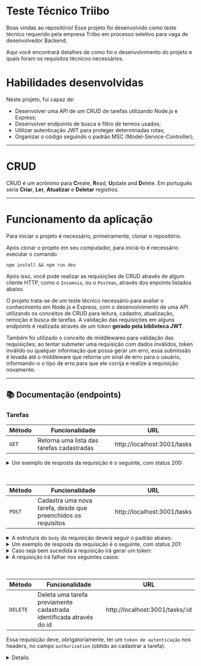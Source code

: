 # Teste Técnico Triibo

Boas vindas ao repositório! 
Esse projeto foi desenvolvido como teste técnico requerido pela empresa Triibo em processo seletivo para vaga de desenvolvedor Backend. 

Aqui você encontrará detalhes de como foi o desenvolvimento do projeto e quais foram os requisitos técnicos necessários.

# Habilidades desenvolvidas

Neste projeto, fui capaz de:

- Desenvolver uma API de um CRUD de tarefas utilizando Node.js e Express;
- Desenvolver endpoints de busca e filtro de termos usados;
- Utilizar autenticação JWT para proteger determinadas rotas;
- Organizar o código seguindo o padrão MSC (Model-Service-Controller);

---

# CRUD

CRUD é um acrônimo para **C**reate, **R**ead, **U**pdate and **D**elete. Em português seria **Criar**, **Ler**, **Atualizar** e **Deletar** registros.

---

# Funcionamento da aplicação

Para iniciar o projeto é necessário, primeiramente, clonar o repositório.

Após clonar o projeto em seu computador, para iniciá-lo é necessário executar o comando
```
npm install && npm run dev
```

Após isso, você pode realizar as requisições de CRUD através de algum cliente HTTP, como o `Insomnia`, ou o `Postman`, através dos enpoints listados abaixo.

O projeto trata-se de um teste técnico necessário para avaliar o conhecimento em Node.js e Express, com o desenvolvimento de uma API utilizando os conceitos de CRUD para leitura, cadastro, atualização, remoção e busca de tarefas. A validação das requisições em alguns endpoints é realizada através de um token **gerado pela biblioteca JWT**.

Também foi utilizado o conceito de middlewares para validação das requisições; ao tentar submeter uma requisição com dados inválidos, token inválido ou qualquer informação que possa gerar um erro, essa submissão é levada até o middleware que retorna um sinal de erro para o usuário, informando-o o tipo de erro para que ele corrija e realize a requisição novamente.

---

## 📚 Documentação (endpoints)

### Tarefas
| Método | Funcionalidade                              | URL                          |
| ------ | ------------------------------------------- | ---------------------------- |
| `GET`  | Retorna uma lista das tarefas cadastradas   | http://localhost:3001/tasks  |

<details>
  <summary>Um exemplo de resposta da requisição é o seguinte, com status 200:</summary>
  <br>
  
```json
[
  {
    "id": 1,
    "title": "Tomar o café da manhã",
    "description": "Na padaria",
    "status": "Concluída"
  },
  {
    "id": 2,
    "title": "Almoçar com colegas do trabalho",
    "description": "No restaurante",
    "status": "Em andamento"
  },
  {
    "id": 3,
    "title": "Pedir janta no Ifood",
    "description": "Em casa",
    "status": "Pendente"
  },
]
```

</details>
<br>
<br>

| Método | Funcionalidade                                                  | URL                          |
| ------ | --------------------------------------------------------------- | ---------------------------- |
| `POST` | Cadastra uma nova tarefa, desde que preenchidos os requisitos   | http://localhost:3001/tasks  |


<details>
  <summary>A estrutura do <code>body</code> da requisição deverá seguir o padrão abaixo:</summary>
  <br>
  
```json
{
  "title": "Tomar o café da manhã",
  "description": "Na padaria",
  "status": "Concluída"
}
```

</details>

<details>
  <summary>Um exemplo de resposta da requisição é o seguinte, com status 201:</summary>
  <br>
  
```json
{
  "token": "eyJhbGciOiJIUzI1NiJ9.QmFpeGFyIG8gam9nbyBubyBwYw.eC4uLf7dToRql9ahI3UpNyrjBDDwZOjDHHhisBg2iYY",
  "message": "Task created."
}
```

</details>

<details>
  <summary>Caso seja bem sucedida a requisição irá gerar um token:</summary>
  <br>
  - Este token deve ser guardado pois ele é necessário e deve ser usado no header de requisições que desejam deletar ou editar a tarefa;
</details>

<details>
  <summary>A requisição irá falhar nos seguintes casos:</summary>
  <br>
  - A rota retorna o código <code>400</code>, com a mensagem <code>"All fields are required!"</code> caso o title, description ou status não estejam presentes no Body da requisição;
  <br>
  <br>
  - A rota retorna o código <code>400</code>, com a mensagem <code>"Fields cannot be empty!"</code> caso o title, description ou status estejam presentes no Body da requisição mas sejam vazios;
</details>

<br>
<br>

| Método   | Funcionalidade                                                      | URL                             |
| -------- | ------------------------------------------------------------------- | ------------------------------- |
| `DELETE` | Deleta uma tarefa previamente cadastrada identificada através do id | http://localhost:3001/tasks/:id |

Essa requisição deve, obrigatoriamente, ter um `token de autenticação` nos headers, no campo `authorization` (obtido ao cadastrar a tarefa).

<details>
  A resposta da requisição, cao seja bem sucedida, é apenas o status 204.
  
<br>
<br>

| Método | Funcionalidade                                                                                                | URL                             |
| ------ | ------------------------------------------------------------------------------------------------------------- | ------------------------------- |
| `PUT`  | Possibilita ao usuário editar todos os campos de uma tarefa previamente cadastrada identificada através do id | http://localhost:3001/tasks/:id |

Essa requisição deve, obrigatoriamente, ter um `token de autenticação` nos headers, no campo `authorization` (obtido ao cadastrar a tarefa).

<details>
  <summary>A estrutura do <code>body</code> da requisição deverá seguir o padrão abaixo:</summary>
  <br>
  
```json
{
  "title": "Tomar o café da manhã",
  "description": "Na padaria",
  "status": "Concluída"
}
```

</details>

<details>
  <summary>Um exemplo de resposta da requisição é o seguinte, com status 201:</summary>
  
```json
{
  "message": "Task updated."
}
```

</details>

<details>
  <summary>A requisição irá falhar nos seguintes casos:</summary>
  <br>
  - A rota retorna o código <code>400</code>, com a mensagem <code>"All fields are required!"</code> caso o title, description ou status não estejam presentes no Body da requisição;
  <br>
  <br>
  - A rota retorna o código <code>400</code>, com a mensagem <code>"Fields cannot be empty!"</code> caso o title, description ou status estejam presentes no Body da requisição mas sejam vazios;
</details>
<br>
<br>

| Método | Funcionalidade                                                                         | URL                                   |
| ------ | -------------------------------------------------------------------------------------- | ------------------------------------- |
| `PUT`  | Possibilita ao usuário editar o campo "title" de uma tarefa identificada através do id | http://localhost:3001/tasks/:id/title |

Essa requisição deve, obrigatoriamente, ter um `token de autenticação` nos headers, no campo `authorization` (obtido ao cadastrar a tarefa).

<details>
  <summary>A estrutura do <code>body</code> da requisição deverá seguir o padrão abaixo:</summary>
  <br>
  
```json
{
  "title": "Tomar o café da manhã"
}
```

</details>

<details>
  <summary>Um exemplo de resposta da requisição é o seguinte, com status 201:</summary>
  
```json
{
  "message": "Task title updated."
}
```

</details>

<details>
  <summary>A requisição irá falhar nos seguintes casos:</summary>
  <br>
  - A rota retorna o código <code>400</code>, com a mensagem <code>"Title is required!"</code> caso o title não esteja presente no Body da requisição;
  <br>
  <br>
  - A rota retorna o código <code>400</code>, com a mensagem <code>"Title cannot be empty!"</code> caso o title esteja presente no Body da requisição mas seja vazio;
</details>
<br>
<br>

| Método | Funcionalidade                                                                               | URL                                         |
| ------ | -------------------------------------------------------------------------------------------- | ------------------------------------------- |
| `PUT`  | Possibilita ao usuário editar o campo "description" de uma tarefa identificada através do id | http://localhost:3001/tasks/:id/description |

Essa requisição deve, obrigatoriamente, ter um `token de autenticação` nos headers, no campo `authorization` (obtido ao cadastrar a tarefa).

<details>
  <summary>A estrutura do <code>body</code> da requisição deverá seguir o padrão abaixo:</summary>
  <br>
  
```json
{
  "description": "Na padaria"
}
```

</details>

<details>
  <summary>Um exemplo de resposta da requisição é o seguinte, com status 201:</summary>
  
```json
{
  "message": "Task description updated."
}
```

</details>

<details>
  <summary>A requisição irá falhar nos seguintes casos:</summary>
  <br>
  - A rota retorna o código <code>400</code>, com a mensagem <code>"Description is required!"</code> caso o description não esteja presente no Body da requisição;
  <br>
  <br>
  - A rota retorna o código <code>400</code>, com a mensagem <code>"Description cannot be empty!"</code> caso o description esteja presente no Body da requisição mas seja vazio;
</details>
<br>
<br>

| Método | Funcionalidade                                                                          | URL                                    |
| ------ | --------------------------------------------------------------------------------------- | -------------------------------------- |
| `PUT`  | Possibilita ao usuário editar o campo "status" de uma tarefa identificada através do id | http://localhost:3001/tasks/:id/status |

Essa requisição deve, obrigatoriamente, ter um `token de autenticação` nos headers, no campo `authorization` (obtido ao cadastrar a tarefa).

<details>
  <summary>A estrutura do <code>body</code> da requisição deverá seguir o padrão abaixo:</summary>
  <br>
  
```json
{
  "status": "Concluída"
}
```

</details>

<details>
  <summary>Um exemplo de resposta da requisição é o seguinte, com status 201:</summary>
  
```json
{
  "message": "Task status updated."
}
```

</details>

<details>
  <summary>A requisição irá falhar nos seguintes casos:</summary>
  <br>
  - A rota retorna o código <code>400</code>, com a mensagem <code>"Status is required!"</code> caso o status não esteja presente no Body da requisição;
  <br>
  <br>
  - A rota retorna o código <code>400</code>, com a mensagem <code>"Status cannot be empty!"</code> caso o status esteja presente no Body da requisição mas seja vazio;
</details>
<br>

| Método | Funcionalidade                                                              | URL                                                     |
| ----- | ---------------------------------------------------------------------------- | ------------------------------------------------------- |
| `GET` |  Possibilita ao usuário buscar tarefas já cadastradas com base em seu título | http://localhost:3001/title/?q=(TERMO A SER PESQUISADO) |

<details>
  <summary>A resposta da requisição é a seguinte, com status 200:</summary>
  
```json
[
  {
    "id": 2,
    "title": "Almoçar com colegas do trabalho",
    "description": "No restaurante",
    "status": "Em andamento"
  }
]
```
</details>
<br>

| Método | Funcionalidade                                                                 | URL                                                           |
| ----- | ------------------------------------------------------------------------------- | ------------------------------------------------------------- |
| `GET` |  Possibilita ao usuário buscar tarefas já cadastradas com base em sua descrição | http://localhost:3001/description/?q=(TERMO A SER PESQUISADO) |

<details>
  <summary>A resposta da requisição é a seguinte, com status 200:</summary>
  
```json
[
  {
    "id": 2,
    "title": "Almoçar com colegas do trabalho",
    "description": "No restaurante",
    "status": "Em andamento"
  }
]
```
</details>
<br>

| Método | Funcionalidade                                                              | URL                                                      |
| ----- | ---------------------------------------------------------------------------- | -------------------------------------------------------- |
| `GET` |  Possibilita ao usuário buscar tarefas já cadastradas com base em seu status | http://localhost:3001/status/?q=(TERMO A SER PESQUISADO) |

<details>
  <summary>A resposta da requisição é a seguinte, com status 200:</summary>
  
```json
[
  {
    "id": 2,
    "title": "Almoçar com colegas do trabalho",
    "description": "No restaurante",
    "status": "Em andamento"
  }
]
```
</details>

---
